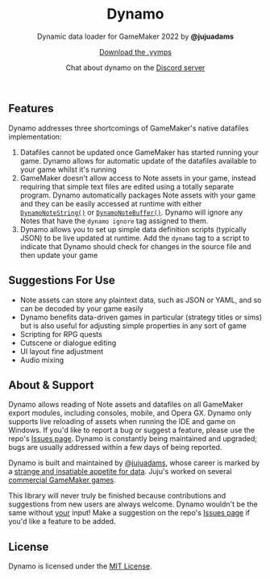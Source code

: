 <h1 align="center">Dynamo</h1>
<p align="center">Dynamic data loader for GameMaker 2022 by <b>@jujuadams</b></p>
<p align="center"><a href="https://github.com/JujuAdams/Dynamo/releases/">Download the .yymps</a></p>
<p align="center">Chat about dynamo on the <a href="https://discord.gg/8krYCqr">Discord server</a></p>

&nbsp;

## Features

Dynamo addresses three shortcomings of GameMaker's native datafiles implementation:

1. Datafiles cannot be updated once GameMaker has started running your game. Dynamo allows for automatic update of the datafiles available to your game whilst it's running
2. GameMaker doesn't allow access to Note assets in your game, instead requiring that simple text files are edited using a totally separate program. Dynamo automatically packages Note assets with your game and they can be easily accessed at runtime with either [`DynamoNoteString()`](gml-functions?id=dynamonotestringname-default) or [`DynamoNoteBuffer()`](gml-functions?id=dynamonotebuffername). Dynamo will ignore any Notes that have the `dynamo ignore` tag assigned to them.
3. Dynamo allows you to set up simple data definition scripts (typically JSON) to be live updated at runtime. Add the `dynamo` tag to a script to indicate that Dynamo should check for changes in the source file and then update your game

## Suggestions For Use

- Note assets can store any plaintext data, such as JSON or YAML, and so can be decoded by your game easily
- Dynamo benefits data-driven games in particular (strategy titles or sims) but is also useful for adjusting simple properties in any sort of game
- Scripting for RPG quests
- Cutscene or dialogue editing
- UI layout fine adjustment
- Audio mixing

## About & Support

Dynamo allows reading of Note assets and datafiles on all GameMaker export modules, including consoles, mobile, and Opera GX. Dynamo only supports live reloading of assets when running the IDE and game on Windows. If you'd like to report a bug or suggest a feature, please use the repo's [Issues page](https://github.com/JujuAdams/Dynamo/issues). Dynamo is constantly being maintained and upgraded; bugs are usually addressed within a few days of being reported.

Dynamo is built and maintained by [@jujuadams](https://twitter.com/jujuadams), whose career is marked by a [strange and insatiable appetite for data](https://www.youtube.com/watch?v=Uj7nr6vSRvs). Juju's worked on several [commercial GameMaker games](http://www.jujuadams.com/).

This library will never truly be finished because contributions and suggestions from new users are always welcome. Dynamo wouldn't be the same without [your](https://tenor.com/search/whos-awesome-gifs) input! Make a suggestion on the repo's [Issues page](https://github.com/JujuAdams/dynamo/issues) if you'd like a feature to be added.

## License

Dynamo is licensed under the [MIT License](https://github.com/JujuAdams/dynamo/blob/master/LICENSE).
